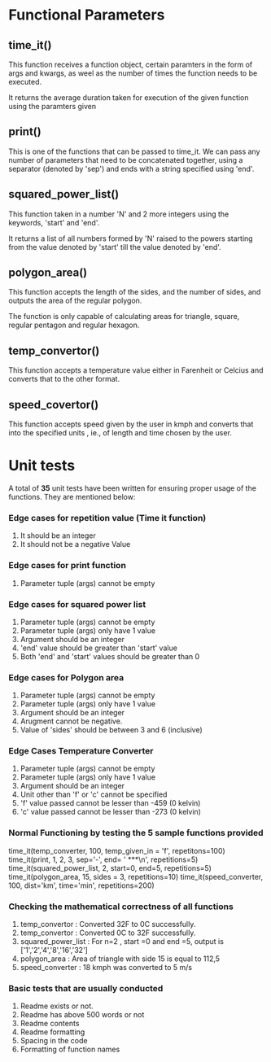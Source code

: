 # Functional Parameters

## time_it()
This function receives a function object, certain paramters in the form of args and kwargs, as weel as the number of times the function needs to be executed.

It returns the average duration taken for execution of the given function using the paramters given 

## print()
This is one of the functions that can be passed to time_it. We can pass any number of parameters that need to be concatenated together, using a separator (denoted by 'sep') and ends with a string specified using 'end'. 

## squared_power_list()
This function taken in a number 'N' and 2 more integers using the keywords, 'start' and 'end'. 

It returns a list of all numbers formed by 'N' raised to the powers starting from the value denoted by 'start' till the value denoted by 'end'.

## polygon_area()
This function accepts the length of the sides, and the number of sides, and outputs the area of the regular polygon.

The function is only capable of calculating areas for triangle, square, regular pentagon and regular hexagon. 

## temp_convertor()
This function accepts a temperature value either in Farenheit or Celcius and converts that to the other format. 

## speed_covertor()
This function accepts speed given by the user in kmph and converts that into the specified units , ie., of length and time chosen by the user.


# Unit tests
A total of **35** unit tests have been written for ensuring proper usage of the functions. They are mentioned below:


### Edge cases for repetition value (Time it function)

1. It should be an integer
2. It should not be a negative Value

### Edge cases for print function

1. Parameter tuple (args) cannot be empty

### Edge cases for squared power list

1. Parameter tuple (args) cannot be empty
2. Parameter tuple (args) only have 1 value
3. Argument should be an integer
4. 'end' value should be greater than 'start' value
5. Both 'end' and 'start' values should be greater than 0

### Edge cases for Polygon area

1. Parameter tuple (args) cannot be empty
2. Parameter tuple (args) only have 1 value
3. Argument should be an integer
4. Arugment cannot be negative.
5. Value of 'sides' should be between 3 and 6 (inclusive)

### Edge Cases Temperature Converter

1. Parameter tuple (args) cannot be empty
2. Parameter tuple (args) only have 1 value
3. Argument should be an integer
4. Unit other than 'f' or 'c' cannot be specified
5. 'f' value passed cannot be lesser than -459 (0 kelvin)
6. 'c' value passed cannot be lesser than -273 (0 kelvin)


### Normal Functioning by testing the 5 sample functions provided

time_it(temp_converter, 100, temp_given_in = 'f', repetitons=100)
time_it(print, 1, 2, 3, sep='-', end= ' ***\n', repetitions=5)
time_it(squared_power_list, 2, start=0, end=5, repetitions=5) 
time_it(polygon_area, 15, sides = 3, repetitions=10) 
time_it(speed_converter, 100, dist='km', time='min', repetitions=200)


### Checking the mathematical correctness of all functions

1. temp_convertor : Converted 32F to 0C successfully. 
2. temp_convertor : Converted 0C to 32F successfully. 
3. squared_power_list : For n=2 , start =0 and end =5, output is ['1','2','4','8','16','32']
4. polygon_area : Area of triangle with side 15 is equal to 112,5
5. speed_converter : 18 kmph was converted to 5 m/s 


### Basic tests that are usually conducted

1. Readme exists or not.
2. Readme has above 500 words or not
3. Readme contents 
4. Readme formatting
5. Spacing in the code
6. Formatting of function names